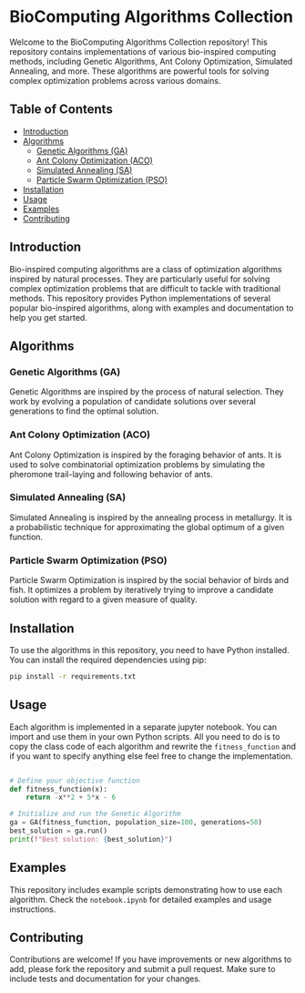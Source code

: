 # BioComputing Algorithms Collection

Welcome to the BioComputing Algorithms Collection repository! This repository contains implementations of various bio-inspired computing methods, including Genetic Algorithms, Ant Colony Optimization, Simulated Annealing, and more. These algorithms are powerful tools for solving complex optimization problems across various domains.

## Table of Contents
- [Introduction](#introduction)
- [Algorithms](#algorithms)
  - [Genetic Algorithms (GA)](#genetic-algorithms-ga)
  - [Ant Colony Optimization (ACO)](#ant-colony-optimization-aco)
  - [Simulated Annealing (SA)](#simulated-annealing-sa)
  - [Particle Swarm Optimization (PSO)](#particle-swarm-optimization-pso)
- [Installation](#installation)
- [Usage](#usage)
- [Examples](#examples)
- [Contributing](#contributing)

## Introduction

Bio-inspired computing algorithms are a class of optimization algorithms inspired by natural processes. They are particularly useful for solving complex optimization problems that are difficult to tackle with traditional methods. This repository provides Python implementations of several popular bio-inspired algorithms, along with examples and documentation to help you get started.

## Algorithms

### Genetic Algorithms (GA)
Genetic Algorithms are inspired by the process of natural selection. They work by evolving a population of candidate solutions over several generations to find the optimal solution.

### Ant Colony Optimization (ACO)
Ant Colony Optimization is inspired by the foraging behavior of ants. It is used to solve combinatorial optimization problems by simulating the pheromone trail-laying and following behavior of ants.

### Simulated Annealing (SA)
Simulated Annealing is inspired by the annealing process in metallurgy. It is a probabilistic technique for approximating the global optimum of a given function.

### Particle Swarm Optimization (PSO)
Particle Swarm Optimization is inspired by the social behavior of birds and fish. It optimizes a problem by iteratively trying to improve a candidate solution with regard to a given measure of quality.

## Installation

To use the algorithms in this repository, you need to have Python installed. You can install the required dependencies using pip:

```bash
pip install -r requirements.txt
```

## Usage

Each algorithm is implemented in a separate jupyter notebook. You can import and use them in your own Python scripts. All you need to do is to copy the class code of each algorithm and rewrite the `fitness_function` and if you want to specify anything else feel free to change the implementation.

```python

# Define your objective function
def fitness_function(x):
    return -x**2 + 5*x - 6

# Initialize and run the Genetic Algorithm
ga = GA(fitness_function, population_size=100, generations=50)
best_solution = ga.run()
print(f"Best solution: {best_solution}")
```

## Examples

This repository includes example scripts demonstrating how to use each algorithm. Check the `notebook.ipynb` for detailed examples and usage instructions.

## Contributing

Contributions are welcome! If you have improvements or new algorithms to add, please fork the repository and submit a pull request. Make sure to include tests and documentation for your changes.

